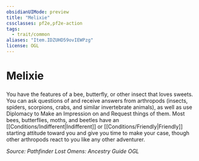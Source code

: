```yaml
---
obsidianUIMode: preview
title: "Melixie"
cssclasses: pf2e,pf2e-action
tags:
  - trait/common
aliases: "Item.IDZUHD59ovIEWPzg"
license: OGL
---
```

# Melixie

### 






You have the features of a bee, butterfly, or other insect that loves sweets. You can ask questions of and receive answers from arthropods (insects, spiders, scorpions, crabs, and similar invertebrate animals), as well as use Diplomacy to Make an Impression on and Request things of them. Most bees, butterflies, moths, and beetles have an [[Conditions/Indifferent|Indifferent]] or [[Conditions/Friendly|Friendly]] starting attitude toward you and give you time to make your case, though other arthropods react to you like any other adventurer.

*Source: Pathfinder Lost Omens: Ancestry Guide*
*OGL*